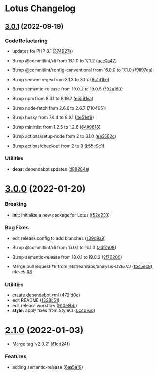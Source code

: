 # Lotus Changelog

## [3.0.1](https://github.com/jetstreamlabs/lotus/compare/v3.0.0...v3.0.1) (2022-09-19)


### Code Refactoring

* updates for PHP 8.1 ([374927a](https://github.com/jetstreamlabs/lotus/commit/374927ae628f825e2e14157743c0a722063f0838))


* Bump @commitlint/cli from 16.1.0 to 17.1.2 ([aec0a47](https://github.com/jetstreamlabs/lotus/commit/aec0a470ede3b8553415cbd44b64a4ced2c2f244))
* Bump @commitlint/config-conventional from 16.0.0 to 17.1.0 ([f9897ea](https://github.com/jetstreamlabs/lotus/commit/f9897eac8152fc5f2536949a8a2fd038bd1ebc22))
* Bump semver-regex from 3.1.3 to 3.1.4 ([6c1d1be](https://github.com/jetstreamlabs/lotus/commit/6c1d1be5298e9a5242fd8cc2b1b190c73c319458))
* Bump semantic-release from 19.0.2 to 19.0.5 ([792a150](https://github.com/jetstreamlabs/lotus/commit/792a1502fee74fec293da87d86dcc564742031d4))
* Bump npm from 8.3.1 to 8.19.2 ([e5591ea](https://github.com/jetstreamlabs/lotus/commit/e5591eaaba99c4e247b39f590572b9a9b46fb396))
* Bump node-fetch from 2.6.6 to 2.6.7 ([7104951](https://github.com/jetstreamlabs/lotus/commit/7104951af6677ab40017a4478876957702aaacee))
* Bump husky from 7.0.4 to 8.0.1 ([4e51ef9](https://github.com/jetstreamlabs/lotus/commit/4e51ef9123e618e0bf6d4d2c66e27e3dd7c66d21))
* Bump minimist from 1.2.5 to 1.2.6 ([6409818](https://github.com/jetstreamlabs/lotus/commit/6409818f6c4745f9f98fa75735adca5cb20eedad))
* Bump actions/setup-node from 2 to 3.1.0 ([ee3562c](https://github.com/jetstreamlabs/lotus/commit/ee3562c1357f014c510d7a6b1d5cb06fef8395bf))
* Bump actions/checkout from 2 to 3 ([b55c9c1](https://github.com/jetstreamlabs/lotus/commit/b55c9c1293f5bc3c4fee78e8c3cc32b6163dfe91))


### Utilities

* **deps:** dependabot updates ([d88284e](https://github.com/jetstreamlabs/lotus/commit/d88284e0071cca283b668fa5822e84fddcef82aa))

# [3.0.0](https://github.com/jetstreamlabs/lotus/compare/v2.1.0...v3.0.0) (2022-01-20)


### Breaking

* **init:** initialize a new package for Lotus ([f52e230](https://github.com/jetstreamlabs/lotus/commit/f52e230c0eac011bf4e96c22f24c77e5877502fe))


### Bug Fixes

* edit release.config to add branches ([a39c9a9](https://github.com/jetstreamlabs/lotus/commit/a39c9a91ffc237051ad462dbc6835a1c9283f035))


* Bump @commitlint/cli from 16.0.1 to 16.1.0 ([adf7a08](https://github.com/jetstreamlabs/lotus/commit/adf7a08794e2f5b0d9e7e8599ee707fc52c9cb87))
* Bump semantic-release from 18.0.1 to 19.0.2 ([9f76200](https://github.com/jetstreamlabs/lotus/commit/9f762005310eba9dc4b2e46ee878b44632d925e9))
* Merge pull request #8 from jetstreamlabs/analysis-D2EZVJ ([fb45ec8](https://github.com/jetstreamlabs/lotus/commit/fb45ec8cdec02f493a5f75cc55acab299772d561)), closes [#8](https://github.com/jetstreamlabs/lotus/issues/8)


### Utilities

* create dependabot.yml ([472fd0e](https://github.com/jetstreamlabs/lotus/commit/472fd0e17d72b9f08a06c726737f083025d226a6))
* edit README ([1328b51](https://github.com/jetstreamlabs/lotus/commit/1328b51143e646b8a32a5d8ee52e70866bc9d43e))
* edit release workflow ([910e8bb](https://github.com/jetstreamlabs/lotus/commit/910e8bb5b297d68f7c7dc251ae929f737880b27d))
* **style:** apply fixes from StyleCI ([0ccb76d](https://github.com/jetstreamlabs/lotus/commit/0ccb76d5baaeaa7d70490d381fe3cd4f5ad7e138))

# [2.1.0](https://github.com/Jetlabsphp/lotus/compare/v2.0.2...v2.1.0) (2022-01-03)

- Merge tag 'v2.0.2' ([61cd24f](https://github.com/Jetlabsphp/lotus/commit/61cd24f69ccb03a7f1471440693e271f86059035))

### Features

- adding semantic-release ([6aa5a19](https://github.com/Jetlabsphp/lotus/commit/6aa5a1947c0c5cee3177f5c6cc1d8259427e9950))
